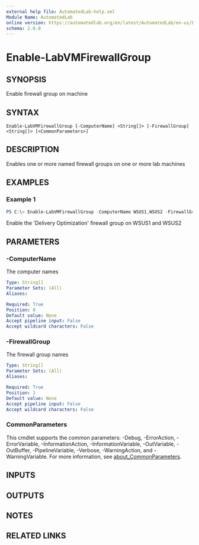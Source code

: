 ```yaml
---
external help file: AutomatedLab-help.xml
Module Name: AutomatedLab
online version: https://automatedlab.org/en/latest/AutomatedLab/en-us/Enable-LabVMFirewallGroup
schema: 2.0.0
---
```


# Enable-LabVMFirewallGroup

## SYNOPSIS
Enable firewall group on machine

## SYNTAX

```
Enable-LabVMFirewallGroup [-ComputerName] <String[]> [-FirewallGroup] <String[]> [<CommonParameters>]
```

## DESCRIPTION
Enables one or more named firewall groups on one or more lab machines

## EXAMPLES

### Example 1
```powershell
PS C:\> Enable-LabVMFirewallGroup -ComputerName WSUS1,WSUS2 -FirewallGroup 'Delivery Optimization'
```

Enable the 'Delivery Optimization' firewall group on WSUS1 and WSUS2

## PARAMETERS

### -ComputerName
The computer names

```yaml
Type: String[]
Parameter Sets: (All)
Aliases:

Required: True
Position: 0
Default value: None
Accept pipeline input: False
Accept wildcard characters: False
```

### -FirewallGroup
The firewall group names

```yaml
Type: String[]
Parameter Sets: (All)
Aliases:

Required: True
Position: 1
Default value: None
Accept pipeline input: False
Accept wildcard characters: False
```

### CommonParameters
This cmdlet supports the common parameters: -Debug, -ErrorAction, -ErrorVariable, -InformationAction, -InformationVariable, -OutVariable, -OutBuffer, -PipelineVariable, -Verbose, -WarningAction, and -WarningVariable. For more information, see [about_CommonParameters](http://go.microsoft.com/fwlink/?LinkID=113216).

## INPUTS

## OUTPUTS

## NOTES

## RELATED LINKS

